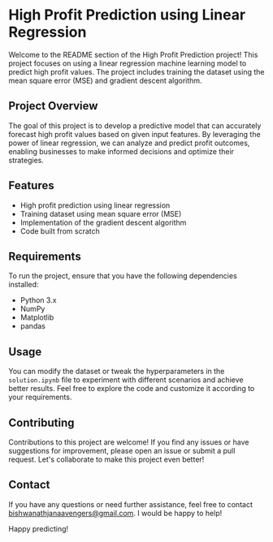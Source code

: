 # High Profit Prediction using Linear Regression

Welcome to the README section of the High Profit Prediction project! This project focuses on using a linear regression machine learning model to predict high profit values. The project includes training the dataset using the mean square error (MSE) and gradient descent algorithm. 

## Project Overview

The goal of this project is to develop a predictive model that can accurately forecast high profit values based on given input features. By leveraging the power of linear regression, we can analyze and predict profit outcomes, enabling businesses to make informed decisions and optimize their strategies.

## Features

- High profit prediction using linear regression
- Training dataset using mean square error (MSE)
- Implementation of the gradient descent algorithm
- Code built from scratch

## Requirements

To run the project, ensure that you have the following dependencies installed:

- Python 3.x
- NumPy
- Matplotlib
- pandas

## Usage

You can modify the dataset or tweak the hyperparameters in the `solution.ipynb` file to experiment with different scenarios and achieve better results. Feel free to explore the code and customize it according to your requirements.

## Contributing

Contributions to this project are welcome! If you find any issues or have suggestions for improvement, please open an issue or submit a pull request. Let's collaborate to make this project even better!

## Contact

If you have any questions or need further assistance, feel free to contact [bishwanathjanaavengers@gmail.com](mailto:bishwanathjanaavengers@gmail.com). I would be happy to help!

Happy predicting!
